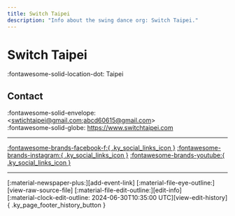 ```yaml
---
title: Switch Taipei
description: "Info about the swing dance org: Switch Taipei."
---
```


# Switch Taipei

:fontawesome-solid-location-dot: Taipei  


## Contact

:fontawesome-solid-envelope: <swtichtaipei@gmail.com;abcd60615@gmail.com>  
:fontawesome-solid-globe: <https://www.switchtaipei.com>  

---

 [:fontawesome-brands-facebook-f:{ .ky_social_links_icon }](https://www.facebook.com/switchtaipei) [:fontawesome-brands-instagram:{ .ky_social_links_icon }](https://instagram.com/switchtaipei_pridevoice) [:fontawesome-brands-youtube:{ .ky_social_links_icon }](https://youtube.com/switchtaipei19)

---

<div class="ky_page_footer" markdown>
<div class="ky_page_footer_trailing" markdown="span">
[:material-newspaper-plus:][add-event-link]
[:material-file-eye-outline:][view-raw-source-file]
[:material-file-edit-outline:][edit-info]
</div>
<div class="ky_page_footer_leading" markdown="span">
[:material-clock-edit-outline: 2024-06-30T10:35:00 UTC][view-edit-history]{ .ky_page_footer_history_button }
</div>
</div>

[add-event-link]: https://github.com/swingdance/events/issues/new?assignees=&labels=add+event&projects=&template=02-add_entity.yml&title=%5Bzh_TW%5D%20Add%20Event%3A%20%3CName%3E&region=zh_TW&province=Taipei&city=Taipei&org_id=switch-taipei "Add Event"
[view-raw-source-file]: https://github.com/swingdance/orgs/blob/main/zh_TW/switch-taipei.json "View Raw Source File"
[edit-info]: https://github.com/swingdance/orgs/issues/new?assignees=&labels=update+org&projects=&template=03-update_entity.yml&title=%5Bzh_TW%5D%20Update%20Org%3A%20Switch%20Taipei&region=zh_TW&id=switch-taipei&name=Switch%20Taipei "Edit Info"

[view-edit-history]: https://github.com/swingdance/orgs/commits/main/zh_TW/switch-taipei.json "View Edit History"
